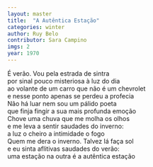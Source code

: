 ```yaml
---
layout: master
title:  "A Autêntica Estação"
categories: winter
author: Ruy Belo
contributor: Sara Campino
imgs: 2
year: 1970
---
```


É verão. Vou pela estrada de sintra  
por sinal pouco misteriosa à luz do dia  
ao volante de um carro que não é um chevrolet  
e nesse ponto apenas se perdeu a profecia  
Não há luar nem sou um pálido poeta  
que finja fingir a sua mais profunda emoção  
Chove uma chuva que me molha os olhos  
e me leva a sentir saudades do inverno:  
a luz o cheiro a intimidade o fogo  
Quem me dera o inverno. Talvez lá faça sol  
e eu sinta aflitivas saudades do verão:  
uma estação na outra é a autêntica estação  



